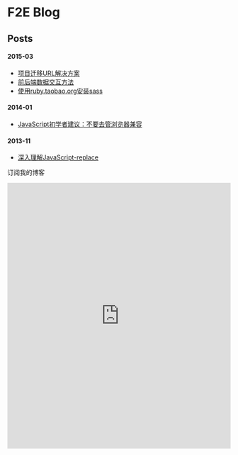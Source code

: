 F2E Blog
========

## Posts

#### 2015-03
- [项目迁移URL解决方案](https://github.com/nimojs/blog/issues/11)
- [前后端数据交互方法](https://github.com/nimojs/blog/issues/13)
- [使用ruby.taobao.org安装sass](https://github.com/nimojs/blog/issues/14)

#### 2014-01
- [JavaScript初学者建议：不要去管浏览器兼容](https://github.com/nimojs/blog/issues/1)

#### 2013-11
- [深入理解JavaScript-replace](https://github.com/nimojs/blog/issues/2)

订阅我的博客

<iframe height="600" allowTransparency="true" style="width:100%;border:none;overflow:auto;" frameborder="0" src="http://www.mikecrm.com/f.php?t=ILwcsM"></iframe>
